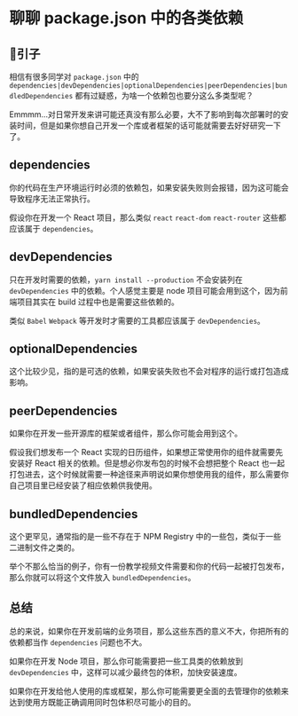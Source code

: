 # 聊聊 package.json 中的各类依赖

## 引子
相信有很多同学对 `package.json` 中的 `dependencies|devDependencies|optionalDependencies|peerDependencies|bundledDependencies` 都有过疑惑，为啥一个依赖包也要分这么多类型呢？  

Emmmm...对日常开发来讲可能还真没有那么必要，大不了影响到每次部署时的安装时间，但是如果你想自己开发一个库或者框架的话可能就需要去好好研究一下了。

## dependencies
你的代码在生产环境运行时必须的依赖包，如果安装失败则会报错，因为这可能会导致程序无法正常执行。  

假设你在开发一个 React 项目，那么类似 `react` `react-dom` `react-router` 这些都应该属于 `dependencies`。

## devDependencies
只在开发时需要的依赖，`yarn install --production` 不会安装列在 `devDependencies` 中的依赖。个人感觉主要是 node 项目可能会用到这个，因为前端项目其实在 build 过程中也是需要这些依赖的。  

类似 `Babel` `Webpack` 等开发时才需要的工具都应该属于 `devDependencies`。

## optionalDependencies
这个比较少见，指的是可选的依赖，如果安装失败也不会对程序的运行或打包造成影响。

## peerDependencies
如果你在开发一些开源库的框架或者组件，那么你可能会用到这个。  

假设我们想发布一个 React 实现的日历组件，如果想正常使用你的组件就需要先安装好 React 相关的依赖。但是想必你发布包的时候不会想把整个 React 也一起打包进去，这个时候就需要一种途径来声明说如果你想使用我的组件，那么需要你自己项目里已经安装了相应依赖供我使用。

## bundledDependencies
这个更罕见，通常指的是一些不存在于 NPM Registry 中的一些包，类似于一些二进制文件之类的。  

举个不那么恰当的例子，你有一份教学视频文件需要和你的代码一起被打包发布，那么你就可以将这个文件放入 `bundledDependencies`。
  
## 总结
总的来说，如果你在开发前端的业务项目，那么这些东西的意义不大，你把所有的依赖都当作 `dependencies` 问题也不大。  

如果你在开发 Node 项目，那么你可能需要把一些工具类的依赖放到 `devDependencies` 中，这样可以减少最终包的体积，加快安装速度。  

如果你在开发给他人使用的库或框架，那么你可能需要更全面的去管理你的依赖来达到使用方既能正确调用同时包体积尽可能小的目的。
